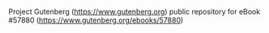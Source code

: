 Project Gutenberg (https://www.gutenberg.org) public repository for
eBook #57880 (https://www.gutenberg.org/ebooks/57880)
